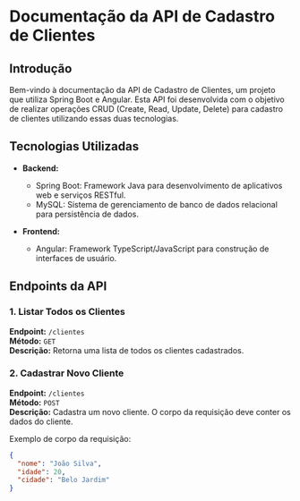 # Documentação da API de Cadastro de Clientes

## Introdução

Bem-vindo à documentação da API de Cadastro de Clientes, um projeto que utiliza Spring Boot e Angular. Esta API foi desenvolvida com o objetivo de realizar operações CRUD (Create, Read, Update, Delete) para cadastro de clientes utilizando essas duas tecnologias.

## Tecnologias Utilizadas

- **Backend:**
  - Spring Boot: Framework Java para desenvolvimento de aplicativos web e serviços RESTful.
  - MySQL: Sistema de gerenciamento de banco de dados relacional para persistência de dados.

- **Frontend:**
  - Angular: Framework TypeScript/JavaScript para construção de interfaces de usuário.

## Endpoints da API

### 1. Listar Todos os Clientes

**Endpoint:** `/clientes`  
**Método:** `GET`  
**Descrição:** Retorna uma lista de todos os clientes cadastrados.

### 2. Cadastrar Novo Cliente

**Endpoint:** `/clientes`  
**Método:** `POST`  
**Descrição:** Cadastra um novo cliente. O corpo da requisição deve conter os dados do cliente.

Exemplo de corpo da requisição:
```json
{
  "nome": "João Silva",
  "idade": 20,
  "cidade": "Belo Jardim"
}

